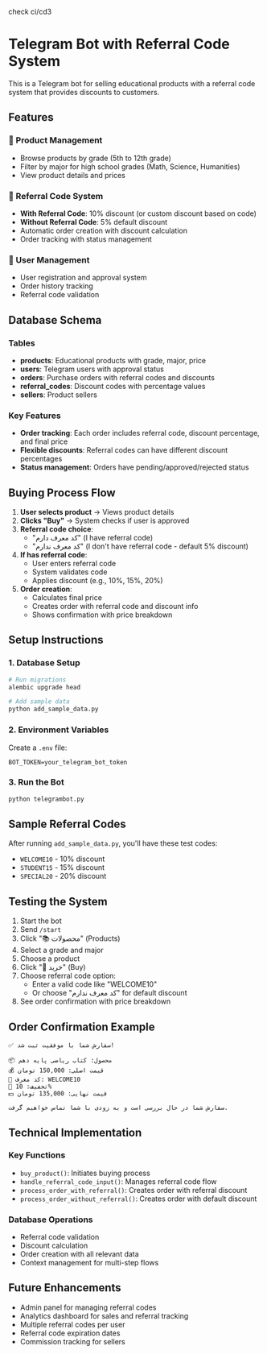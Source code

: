 check ci/cd3

# Telegram Bot with Referral Code System

This is a Telegram bot for selling educational products with a referral code system that provides discounts to customers.

## Features

### 🛒 Product Management
- Browse products by grade (5th to 12th grade)
- Filter by major for high school grades (Math, Science, Humanities)
- View product details and prices

### 🎫 Referral Code System
- **With Referral Code**: 10% discount (or custom discount based on code)
- **Without Referral Code**: 5% default discount
- Automatic order creation with discount calculation
- Order tracking with status management

### 👤 User Management
- User registration and approval system
- Order history tracking
- Referral code validation

## Database Schema

### Tables
- **products**: Educational products with grade, major, price
- **users**: Telegram users with approval status
- **orders**: Purchase orders with referral codes and discounts
- **referral_codes**: Discount codes with percentage values
- **sellers**: Product sellers

### Key Features
- **Order tracking**: Each order includes referral code, discount percentage, and final price
- **Flexible discounts**: Referral codes can have different discount percentages
- **Status management**: Orders have pending/approved/rejected status

## Buying Process Flow

1. **User selects product** → Views product details
2. **Clicks "Buy"** → System checks if user is approved
3. **Referral code choice**:
   - "کد معرف دارم" (I have referral code)
   - "کد معرف ندارم" (I don't have referral code - default 5% discount)
4. **If has referral code**:
   - User enters referral code
   - System validates code
   - Applies discount (e.g., 10%, 15%, 20%)
5. **Order creation**:
   - Calculates final price
   - Creates order with referral code and discount info
   - Shows confirmation with price breakdown

## Setup Instructions

### 1. Database Setup
```bash
# Run migrations
alembic upgrade head

# Add sample data
python add_sample_data.py
```

### 2. Environment Variables
Create a `.env` file:
```
BOT_TOKEN=your_telegram_bot_token
```

### 3. Run the Bot
```bash
python telegrambot.py
```

## Sample Referral Codes

After running `add_sample_data.py`, you'll have these test codes:
- `WELCOME10` - 10% discount
- `STUDENT15` - 15% discount  
- `SPECIAL20` - 20% discount

## Testing the System

1. Start the bot
2. Send `/start`
3. Click "📚 محصولات" (Products)
4. Select a grade and major
5. Choose a product
6. Click "🛒 خرید" (Buy)
7. Choose referral code option:
   - Enter a valid code like "WELCOME10"
   - Or choose "کد معرف ندارم" for default discount
8. See order confirmation with price breakdown

## Order Confirmation Example

```
✅ سفارش شما با موفقیت ثبت شد!

📦 محصول: کتاب ریاضی پایه دهم
💰 قیمت اصلی: 150,000 تومان
🎫 کد معرف: WELCOME10
💸 تخفیف: 10%
💵 قیمت نهایی: 135,000 تومان

سفارش شما در حال بررسی است و به زودی با شما تماس خواهیم گرفت.
```

## Technical Implementation

### Key Functions
- `buy_product()`: Initiates buying process
- `handle_referral_code_input()`: Manages referral code flow
- `process_order_with_referral()`: Creates order with referral discount
- `process_order_without_referral()`: Creates order with default discount

### Database Operations
- Referral code validation
- Discount calculation
- Order creation with all relevant data
- Context management for multi-step flows

## Future Enhancements

- Admin panel for managing referral codes
- Analytics dashboard for sales and referral tracking
- Multiple referral codes per user
- Referral code expiration dates
- Commission tracking for sellers 
